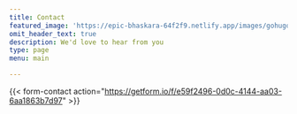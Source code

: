 ```yaml
---
title: Contact
featured_image: 'https://epic-bhaskara-64f2f9.netlify.app/images/gohugo-default-sample-hero-image.jpg'
omit_header_text: true
description: We'd love to hear from you
type: page
menu: main

---
```



{{< form-contact action="https://getform.io/f/e59f2496-0d0c-4144-aa03-6aa1863b7d97"  >}}


